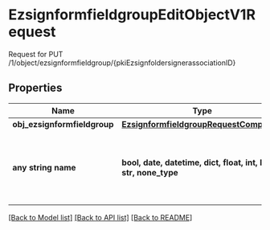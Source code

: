 # EzsignformfieldgroupEditObjectV1Request

Request for PUT /1/object/ezsignformfieldgroup/{pkiEzsignfoldersignerassociationID}

## Properties
Name | Type | Description | Notes
------------ | ------------- | ------------- | -------------
**obj_ezsignformfieldgroup** | [**EzsignformfieldgroupRequestCompound**](EzsignformfieldgroupRequestCompound.md) |  | 
**any string name** | **bool, date, datetime, dict, float, int, list, str, none_type** | any string name can be used but the value must be the correct type | [optional]

[[Back to Model list]](../README.md#documentation-for-models) [[Back to API list]](../README.md#documentation-for-api-endpoints) [[Back to README]](../README.md)


